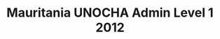---
title: Mauritania UNOCHA Admin Level 1 2012
categories: 
    - data
geography: mauritania
partner: unocha
cat: logistics
year: 2012
layer: ocha-cod.mauritania-admin1-2012
api:
embed:
source: UNOCHA   
license: Public Domain
updated: 3/28/2012
description: This layer depicts the first level administrative borders for Mauritania. Data obtained from the [UN Office for the Coordination of Humanitarian Affairs (UN OCHA)](http://www.unocha.org/)
downloads:
    - type: shapefile
      link: http://dl.dropbox.com/u/72717685/ocha-mauritania-admin1.zip
    - type: sqlite
      link: http://dl.dropbox.com/u/72717685/ocha-mauritania-admin1.sqlite.zip
---